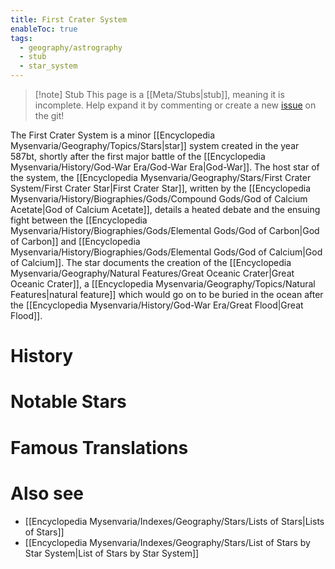 ```yaml
---
title: First Crater System
enableToc: true
tags:
  - geography/astrography
  - stub
  - star_system
---
```


> [!note] Stub
> This page is a [[Meta/Stubs|stub]], meaning it is incomplete. Help expand it by commenting or create a new [issue](https://github.com/RagtimeGal/quartz--encyclopedia-mysenvaria/issues/new/choose) on the git!


The First Crater System is a minor [[Encyclopedia Mysenvaria/Geography/Topics/Stars|star]] system created in the year 587bt, shortly after the first major battle of the [[Encyclopedia Mysenvaria/History/God-War Era/God-War Era|God-War]]. The host star of the system, the [[Encyclopedia Mysenvaria/Geography/Stars/First Crater System/First Crater Star|First Crater Star]], written by the [[Encyclopedia Mysenvaria/History/Biographies/Gods/Compound Gods/God of Calcium Acetate|God of Calcium Acetate]], details a heated debate and the ensuing fight between the [[Encyclopedia Mysenvaria/History/Biographies/Gods/Elemental Gods/God of Carbon|God of Carbon]] and [[Encyclopedia Mysenvaria/History/Biographies/Gods/Elemental Gods/God of Calcium|God of Calcium]]. The star documents the creation of the [[Encyclopedia Mysenvaria/Geography/Natural Features/Great Oceanic Crater|Great Oceanic Crater]], a [[Encyclopedia Mysenvaria/Geography/Topics/Natural Features|natural feature]] which would go on to be buried in the ocean after the [[Encyclopedia Mysenvaria/History/God-War Era/Great Flood|Great Flood]].
# History

# Notable Stars

# Famous Translations

# Also see
- [[Encyclopedia Mysenvaria/Indexes/Geography/Stars/Lists of Stars|Lists of Stars]]
- [[Encyclopedia Mysenvaria/Indexes/Geography/Stars/List of Stars by Star System|List of Stars by Star System]]
